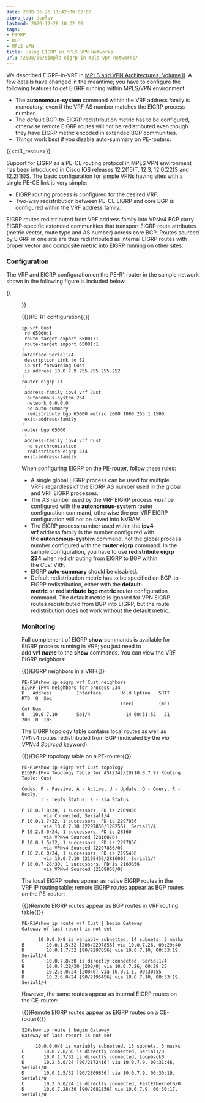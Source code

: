 ```yaml
---
date: 2008-06-26 11:42:00+02:00
eigrp_tag: deploy
lastmod: 2020-12-28 10:32:00
tags:
- EIGRP
- BGP
- MPLS VPN
title: Using EIGRP in MPLS VPN Networks
url: /2008/06/simple-eigrp-in-mpls-vpn-networks/
---
```

We described EIGRP-in-VRF in [MPLS and VPN Architectures, Volume II](http://www.amazon.com/gp/product/1587051125?ie=UTF8&tag=cisioshinandt-20&linkCode=as2&camp=1789&creative=9325&creativeASIN=1587051125). A few details have changed in the meantime; you have to configure the following features to get EIGRP running within MPLS/VPN environment:

-   The **autonomous-system** command within the VRF address family is mandatory, even if the VRF AS number matches the EIGRP process number.
-   The default BGP-to-EIGRP redistribution metric has to be configured, otherwise remote EIGRP routes will not be redistributed even though they have EIGRP metric encoded in extended BGP communities.
-   Things work best if you disable auto-summary on PE-routers.
<!--more-->
{{<ct3_rescue>}}

Support for EIGRP as a PE-CE routing protocol in MPLS VPN environment has been introduced in Cisco IOS releases 12.2(15)T, 12.3, 12.0(22)S and 12.2(18)S. The basic configuration for simple VPNs having sites with a single PE-CE link is very simple:

-   EIGRP routing process is configured for the desired VRF.
-   Two-way redistribution between PE-CE EIGRP and core BGP is configured within the VRF address family.

EIGRP routes redistributed from VRF address family into VPNv4 BGP carry EIGRP-specific extended communities that transport EIGRP route attributes (metric vector, route type and AS number) across core BGP. Routes sourced by EIGRP in one site are thus redistributed as internal EIGRP routes with proper vector and composite metric into EIGRP running on other sites.

### Configuration

The VRF and EIGRP configuration on the PE-R1 router in the sample network shown in the following figure is included below.

{{<figure src="/2008/06/SingleHomed_EIGRP_VPN.png" caption="Lab topology">}}

{{<cc>}}PE-R1 configuration{{</cc>}}
```
ip vrf Cust
 rd 65000:1
 route-target export 65001:1
 route-target import 65001:1
!
interface Serial1/4
 description Link to S2
 ip vrf forwarding Cust
 ip address 10.0.7.9 255.255.255.252
!
router eigrp 11
 !
 address-family ipv4 vrf Cust
  autonomous-system 234
  network 0.0.0.0
  no auto-summary
  redistribute bgp 65000 metric 2000 1000 255 1 1500
 exit-address-family
!
router bgp 65000
 !
 address-family ipv4 vrf Cust
  no synchronization
  redistribute eigrp 234
 exit-address-family
```

When configuring EIGRP on the PE-router, follow these rules:

-   A single global EIGRP process can be used for multiple VRFs regardless of the EIGRP AS number used in the global and VRF EIGRP processes.
-   The AS number used by the VRF EIGRP process *must* be configured with the **autonomous-system** router configuration command, otherwise the per-VRF EIGRP configuration will not be saved into NVRAM.
-   The EIGRP process number used within the **ipv4 vrf** address family is the number configured with the **autonomous-system** command, not the global process number configured with the **router eigrp** command. In the sample configuration, you have to use **redistribute eigrp 234** when redistributing from EIGRP to BGP within the *Cust* VRF.
-   EIGRP **auto-summary** should be disabled.
-   Default redistribution metric has to be specified on BGP-to-EIGRP redistribution, either with the **default-metric** or **redistribute bgp metric** router configuration command. The default metric is ignored for VPN EIGRP routes redistributed from BGP into EIGRP, but the route redistribution does not work without the default metric.

### Monitoring

Full complement of EIGRP **show** commands is available for EIGRP process running in VRF; you just need to add **vrf** ***name*** to the **show** commands. You can view the VRF EIGRP neighbors:

{{<cc>}}EIGRP neighbors in a VRF{{</cc>}}
```
PE-R1#show ip eigrp vrf Cust neighbors
EIGRP-IPv4 neighbors for process 234
H   Address         Interface       Hold Uptime   SRTT   RTO  Q  Seq
                                    (sec)         (ms)       Cnt Num
0   10.0.7.10       Se1/4             14 00:31:52   21   200  0  105
```

The EIGRP topology table contains local routes as well as VPNv4 routes redistributed from BGP (indicated by the *via VPNv4 Sourced* keyword):

{{<cc>}}EIGRP topology table on a PE-router{{</cc>}}
```
PE-R1#show ip eigrp vrf Cust topology
EIGRP-IPv4 Topology Table for AS(234)/ID(10.0.7.9) Routing Table: Cust

Codes: P - Passive, A - Active, U - Update, Q - Query, R - Reply,
       r - reply Status, s - sia Status

P 10.0.7.8/30, 1 successors, FD is 2169856
        via Connected, Serial1/4
P 10.0.1.7/32, 1 successors, FD is 2297856
        via 10.0.7.10 (2297856/128256), Serial1/4
P 10.2.5.0/24, 1 successors, FD is 28160
        via VPNv4 Sourced (28160/0)
P 10.0.1.5/32, 1 successors, FD is 2297856
        via VPNv4 Sourced (2297856/0)
P 10.2.6.0/24, 1 successors, FD is 2195456
        via 10.0.7.10 (2195456/281600), Serial1/4
P 10.0.7.28/30, 1 successors, FD is 2169856
        via VPNv4 Sourced (2169856/0)
```

The local EIGRP routes appear as native EIGRP routes in the VRF IP routing table; remote EIGRP routes appear as BGP routes on the PE-router:

{{<cc>}}Remote EIGRP routes appear as BGP routes in VRF routing table{{</cc>}}
```
PE-R1#show ip route vrf Cust | begin Gateway
Gateway of last resort is not set

      10.0.0.0/8 is variably subnetted, 14 subnets, 3 masks
B        10.0.1.5/32 [200/2297856] via 10.0.7.26, 00:29:40
D        10.0.1.7/32 [90/2297856] via 10.0.7.10, 00:33:19, Serial1/4
C        10.0.7.8/30 is directly connected, Serial1/4
B        10.0.7.28/30 [200/0] via 10.0.7.26, 00:29:25
B        10.2.5.0/24 [200/0] via 10.0.1.1, 00:30:55
D        10.2.6.0/24 [90/2195456] via 10.0.7.10, 00:33:19, Serial1/4
```

However, the same routes appear as internal EIGRP routes on the CE-router:

{{<cc>}}Remote EIGRP routes appear as EIGRP routes on a CE-router{{</cc>}}
```
S2#show ip route | begin Gateway
Gateway of last resort is not set

     10.0.0.0/8 is variably subnetted, 13 subnets, 3 masks
C       10.0.7.8/30 is directly connected, Serial1/0
C       10.0.1.7/32 is directly connected, Loopback0
D       10.2.5.0/24 [90/2172416] via 10.0.7.9, 00:31:46, Serial1/0
D       10.0.1.5/32 [90/2809856] via 10.0.7.9, 00:30:19, Serial1/0
C       10.2.6.0/24 is directly connected, FastEthernet0/0
D       10.0.7.28/30 [90/2681856] via 10.0.7.9, 00:30:17, Serial1/0
```

